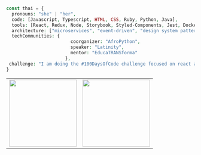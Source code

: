 ```php

const thai = {
  pronouns: "she" | "her",
  code: [Javascript, Typescript, HTML, CSS, Ruby, Python, Java],
  tools: [React, Redux, Node, Storybook, Styled-Components, Jest, Docker],
  architecture: ["microservices", "event-driven", "design system pattern"],
  techCommunities: {
                        coorganizer: "AfroPython",
                        speaker: "Latinity",
                        mentor: "EducaTRANSforma"
                      },
 challenge: "I am doing the #100DaysOfCode challenge focused on react and typescript"
}

```
<table style="border:none; border-color:none;">
  <tr>
    <td style="border: none;">
      <a href="https://github.com/evandrosystems">
        <img loading="lazy" height="180em" src="https://github-readme-stats.vercel.app/api/top-langs/?username=evandrosystems"/>
      </a>
    </td>
    <td style="border: none;">
      <a href="https://github.com/evandrosystems">
        <img loading="lazy" height="180em" src="https://github-readme-stats.vercel.app/api/?username=evandrosystems"/>
      </a>
    </td>
  </tr>
</table>

